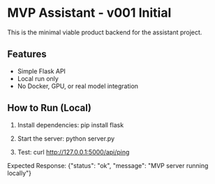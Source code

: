 
# MVP Assistant - v001 Initial

This is the minimal viable product backend for the assistant project.

## Features
- Simple Flask API
- Local run only
- No Docker, GPU, or real model integration

## How to Run (Local)
1. Install dependencies:
    pip install flask

2. Start the server:
    python server.py

3. Test:
    curl http://127.0.0.1:5000/api/ping

Expected Response:
    {"status": "ok", "message": "MVP server running locally"}
